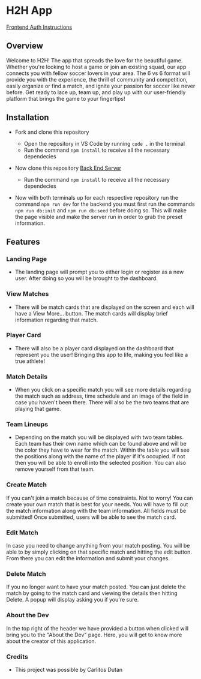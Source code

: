 # H2H App

[Frontend Auth Instructions](./instructions.md)

## Overview

Welcome to H2H! The app that spreads the love for the beautiful game. Whether you're looking to host a game or join an existing squad, our app connects you with fellow soccer lovers in your area. The 6 vs 6 format will provide you with the experience, the thrill of community and competition, easily organize or find a match, and ignite your passion for soccer like never before. Get ready to lace up, team up, and play up with our user-friendly platform that brings the game to your fingertips!

## Installation

- Fork and clone this repository

  - Open the repository in VS Code by running `code .` in the terminal
  - Run the command `npm install` to receive all the necessary dependecies

- Now clone this repository [Back End Server](https://github.com/CRDutan5/head2head-backend)

  - Run the command `npm install` to receive all the necessary dependecies

- Now with both terminals up for each respective repository run the command `npm run dev` for the backend you must first run the commands `npm run db:init` and `npm run db:seed` before doing so. This will make the page visible and make the server run in order to grab the preset information.

## Features

### Landing Page

- The landing page will prompt you to either login or register as a new user. After doing so you will be brought to the dashboard.

### View Matches

- There will be match cards that are displayed on the screen and each will have a View More... button. The match cards will display brief information regarding that match.

### Player Card

- There will also be a player card displayed on the dashboard that represent you the user! Bringing this app to life, making you feel like a true athlete!

### Match Details

- When you click on a specific match you will see more details regarding the match such as address, time schedule and an image of the field in case you haven't been there. There will also be the two teams that are playing that game.

### Team Lineups

- Depending on the match you will be displayed with two team tables. Each team has their own name which can be found above and will be the color they have to wear for the match. Within the table you will see the positions along with the name of the player if it's occupied. If not then you will be able to enroll into the selected position. You can also remove yourself from that team.

### Create Match

If you can't join a match because of time constraints. Not to worry! You can create your own match that is best for your needs. You will have to fill out the match information along with the team information.
All fields must be submitted! Once submitted, users will be able to see the match card.

### Edit Match

In case you need to change anything from your match posting. You will be able to by simply clicking on that specific match and hitting the edit button. From there you can edit the information and submit your changes.

### Delete Match

If you no longer want to have your match posted. You can just delete the match by going to the match card and viewing the details then hitting Delete. A popup will display asking you if you're sure.

### About the Dev

In the top right of the header we have provided a button when clicked will bring you to the "About the Dev" page. Here, you will get to know more about the creator of this application.

### Credits

- This project was possible by Carlitos Dutan
